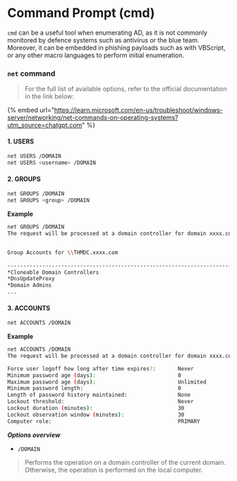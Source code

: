 # Command Prompt (cmd)

`cmd` can be a useful tool when enumerating AD, as it is not commonly monitored by defence systems such as antivirus or the blue team. Moreover, it can be embedded in phishing payloads such as with VBScript, or any other macro languages to perform initial enumeration.

### `net` command

> For the full list of available options, refer to the official documentation in the link below:

{% embed url="https://learn.microsoft.com/en-us/troubleshoot/windows-server/networking/net-commands-on-operating-systems?utm_source=chatgpt.com" %}

#### 1. USERS

```sh
net USERS /DOMAIN
net USERS <username> /DOMAIN
```

#### 2. GROUPS

```sh
net GROUPS /DOMAIN
net GROUPS <group> /DOMAIN
```

**Example**

```sh
net GROUPS /DOMAIN
The request will be processed at a domain controller for domain xxxx.com.


Group Accounts for \\THMDC.xxxx.com                                     
                                                                                
------------------------------------------------------------------------------- 
*Cloneable Domain Controllers
*DnsUpdateProxy
*Domain Admins
...

```

#### 3. ACCOUNTS

```sh
net ACCOUNTS /DOMAIN
```

**Example**

```sh
net ACCOUNTS /DOMAIN
The request will be processed at a domain controller for domain xxxx.com.

Force user logoff how long after time expires?:       Never
Minimum password age (days):                          0
Maximum password age (days):                          Unlimited
Minimum password length:                              0
Length of password history maintained:                None
Lockout threshold:                                    Never
Lockout duration (minutes):                           30
Lockout observation window (minutes):                 30
Computer role:                                        PRIMARY
```

_**Options overview**_

* `/DOMAIN`&#x20;

> Performs the operation on a domain controller of the current domain. Otherwise, the operation is performed on the local computer.

